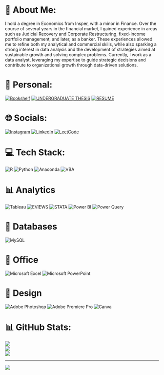 # 💫 About Me:
I hold a degree in Economics from Insper, with a minor in Finance. Over the course of several years in the financial market, I gained experience in areas such as Judicial Recovery and Corporate Restructuring, fixed-income portfolio management, and later, as a banker. These experiences allowed me to refine both my analytical and commercial skills, while also sparking a strong interest in data analysis and the development of strategies aimed at sustainable growth and solving complex problems. Currently, I work as a data analyst, leveraging my expertise to guide strategic decisions and contribute to organizational growth through data-driven solutions.



# 🏡 Personal:
[![Bookshelf](https://img.shields.io/badge/Bookshelf-green)](https://github.com/Guifranca1/BookShelf/blob/main/README.md) [![UNDERGRADUATE THESIS](https://img.shields.io/badge/Undergraduate_Thesis-red)](https://repositorio.insper.edu.br/entities/publication/39057915-d176-45f8-85cd-6bb69506fcd2) [![RESUME](https://img.shields.io/badge/Resume_CV-yellow)](https://github.com/Guifranca1/Resume/blob/main/CV%20-%20Guilherme%20Franc%CC%A7a%202025.pdf) 

# 🌐 Socials:
[![Instagram](https://img.shields.io/badge/Instagram-%23E4405F.svg?logo=Instagram&logoColor=white)](https://instagram.com/_guiifranca) [![LinkedIn](https://img.shields.io/badge/LinkedIn-%230077B5.svg?logo=linkedin&logoColor=white)](https://linkedin.com/in/guifrancadecastro) [![LeetCode](https://badges.peiyuan.ch/v2/leetcode/Guifranca1/ranking?label=Guifranca1&logo=leetcode)](https://leetcode.com/u/Guifranca1/)

# 💻 Tech Stack:
![R](https://img.shields.io/badge/r-%23276DC3.svg?style=for-the-badge&logo=r&logoColor=white) ![Python](https://img.shields.io/badge/python-3670A0?style=for-the-badge&logo=python&logoColor=ffdd54) ![Anaconda](https://img.shields.io/badge/Anaconda-%2344A833.svg?style=for-the-badge&logo=anaconda&logoColor=white) ![VBA](https://img.shields.io/badge/VBA-276d6c?style=for-the-badge)
# 📊 Analytics
![Tableau](https://img.shields.io/badge/Tableau-E97627?style=for-the-badge&logo=Tableau&logoColor=white) ![EVIEWS](https://img.shields.io/badge/EVIEWS-2ea44f?style=for-the-badge) ![STATA](https://img.shields.io/badge/STATA-0d74e7?style=for-the-badge) ![Power BI](https://img.shields.io/badge/Power_BI-yellow?style=for-the-badge) ![Power Query](https://img.shields.io/badge/Power_Query-grey?style=for-the-badge)
# 💾 Databases
![MySQL](https://img.shields.io/badge/mysql-4479A1.svg?style=for-the-badge&logo=mysql&logoColor=white)
# 🏢 Office
![Microsoft Excel](https://img.shields.io/badge/Microsoft_Excel-217346?style=for-the-badge&logo=microsoft-excel&logoColor=white) ![Microsoft PowerPoint](https://img.shields.io/badge/Microsoft_PowerPoint-B7472A?style=for-the-badge&logo=microsoft-powerpoint&logoColor=white)
# 🎨 Design
![Adobe Photoshop](https://img.shields.io/badge/adobe%20photoshop-%2331A8FF.svg?style=for-the-badge&logo=adobe%20photoshop&logoColor=white) ![Adobe Premiere Pro](https://img.shields.io/badge/Adobe%20Premiere%20Pro-9999FF.svg?style=for-the-badge&logo=Adobe%20Premiere%20Pro&logoColor=white) ![Canva](https://img.shields.io/badge/Canva-%2300C4CC.svg?style=for-the-badge&logo=Canva&logoColor=white)
# 📊 GitHub Stats:
![](https://github-readme-stats.vercel.app/api?username=Guifranca1&theme=dark&hide_border=false&include_all_commits=false&count_private=false)<br/>
![](https://github-readme-streak-stats.herokuapp.com/?user=Guifranca1&theme=dark&hide_border=false)<br/>
![](https://github-readme-stats.vercel.app/api/top-langs/?username=Guifranca1&theme=dark&hide_border=false&include_all_commits=false&count_private=false&layout=compact)

---
[![](https://visitcount.itsvg.in/api?id=Guifranca1&icon=0&color=0)](https://visitcount.itsvg.in)

<!-- Proudly created with GPRM ( https://gprm.itsvg.in ) -->
